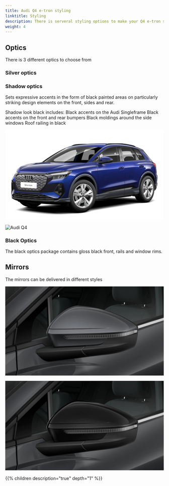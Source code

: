 ```yaml
---
title: Audi Q4 e-tron styling
linktitle: Styling
description: There is serveral styling options to make your Q4 e-tron stick out from the crowd
weight: 4
---
```



## Optics

There is 3 different optics to choose from

### Silver optics

### Shadow optics

Sets expressive accents in the form of black painted areas on particularly striking design elements on the front, sides and rear.

Shadow look black includes:
Black accents on the Audi Singleframe
Black accents on the front and rear bumpers
Black moldings around the side windows
Roof railing in black

![Shadow optics](shadowlook.jpg "Shadow look")

![Audi Q4 ](paint_typhoongrey_1.png "Audi Q4 50 e-tron quattro in typhoon grey and shadwo look plus")

### Black Optics

The black optics package contains gloss black front, rails and window rims. 

## Mirrors

The mirrors can be delivered in different styles

![Painted mirros](paintedmirrors.jpg "Painted mirrors in veichle colors")

![Black mirrors](blackmirrors.jpg "Black mirrors")

{{% children description="true" depth="1" %}}
